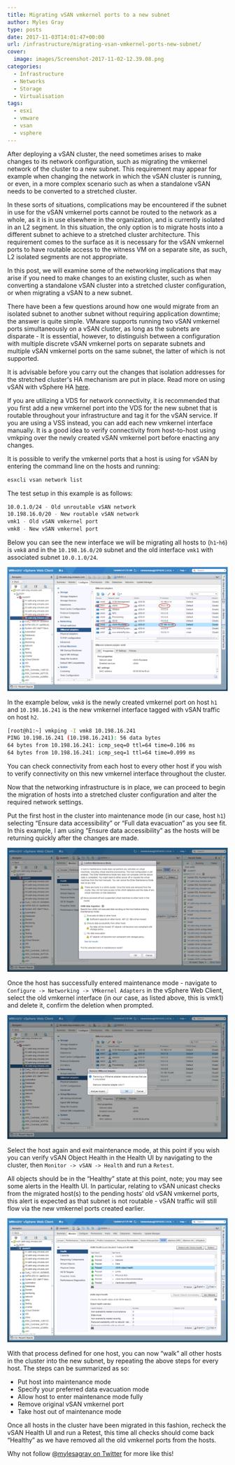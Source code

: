 ```yaml
---
title: Migrating vSAN vmkernel ports to a new subnet
author: Myles Gray
type: posts
date: 2017-11-03T14:01:47+00:00
url: /infrastructure/migrating-vsan-vmkernel-ports-new-subnet/
cover:
  image: images/Screenshot-2017-11-02-12.39.08.png
categories:
  - Infrastructure
  - Networks
  - Storage
  - Virtualisation
tags:
  - esxi
  - vmware
  - vsan
  - vsphere
---
```


After deploying a vSAN cluster, the need sometimes arises to make changes to its network configuration, such as migrating the vmkernel network of the cluster to a new subnet. This requirement may appear for example when changing the network in which the vSAN cluster is running, or even, in a more complex scenario such as when a standalone vSAN needs to be converted to a stretched cluster.

In these sorts of situations, complications may be encountered if the subnet in use for the vSAN vmkernel ports cannot be routed to the network as a whole, as it is in use elsewhere in the organization, and is currently isolated in an L2 segment. In this situation, the only option is to migrate hosts into a different subnet to achieve to a stretched cluster architecture. This requirement comes to the surface as it is necessary for the vSAN vmkernel ports to have routable access to the witness VM on a separate site, as such, L2 isolated segments are not appropriate.

In this post, we will examine some of the networking implications that may arise if you need to make changes to an existing cluster, such as when converting a standalone vSAN cluster into a stretched cluster configuration, or when migrating a vSAN to a new subnet.

There have been a few questions around how one would migrate from an isolated subnet to another subnet without requiring application downtime; the answer is quite simple. VMware supports running two vSAN vmkernel ports simultaneously on a vSAN cluster, as long as the subnets are disparate - It is essential, however, to distinguish between a configuration with multiple discrete vSAN vmkernel ports on separate subnets and multiple vSAN vmkernel ports on the same subnet, the latter of which is not supported.

It is advisable before you carry out the changes that isolation addresses for the stretched cluster's HA mechanism are put in place. Read more on using vSAN with vSphere HA [here][1].

If you are utilizing a VDS for network connectivity, it is recommended that you first add a new vmkernel port into the VDS for the new subnet that is routable throughout your infrastructure and tag it for the vSAN service. If you are using a VSS instead, you can add each new vmkernel interface manually. It is a good idea to verify connectivity from host-to-host using vmkping over the newly created vSAN vmkernel port before enacting any changes.

It is possible to verify the vmkernel ports that a host is using for vSAN by entering the command line on the hosts and running:

```sh
esxcli vsan network list
```

The test setup in this example is as follows:

```sh
10.0.1.0/24 - Old unroutable vSAN network
10.198.16.0/20 - New routable vSAN network
vmk1 - Old vSAN vmkernel port
vmk8 - New vSAN vmkernel port
```

Below you can see the new interface we will be migrating all hosts to (`h1`-`h6`) is `vmk8` and in the `10.198.16.0/20` subnet and the old interface `vmk1` with associated subnet `10.0.1.0/24`.

![vSAN new vmkernel interface][2] 

In the example below, `vmk8` is the newly created vmkernel port on host `h1` and `10.198.16.241` is the new vmkernel interface tagged with vSAN traffic on host `h2`.

```sh
[root@h1:~] vmkping -I vmk8 10.198.16.241
PING 10.198.16.241 (10.198.16.241): 56 data bytes
64 bytes from 10.198.16.241: icmp_seq=0 ttl=64 time=0.106 ms
64 bytes from 10.198.16.241: icmp_seq=1 ttl=64 time=0.099 ms
```

You can check connectivity from each host to every other host if you wish to verify connectivity on this new vmkernel interface throughout the cluster.

Now that the networking infrastructure is in place, we can proceed to begin the migration of hosts into a stretched cluster configuration and alter the required network settings.

Put the first host in the cluster into maintenance mode (in our case, host `h1`) selecting “Ensure data accessibility” or “Full data evacuation” as you see fit. In this example, I am using “Ensure data accessibility” as the hosts will be returning quickly after the changes are made.

![Enter vSAN host into maintenance mode][3] 

Once the host has successfully entered maintenance mode - navigate to `Configure -> Networking -> VMkernel Adapters` in the vSphere Web Client, select the old vmkernel interface (in our case, as listed above, this is vmk1) and delete it, confirm the deletion when prompted.

![Delete vSAN vmkernel port][4] 

Select the host again and exit maintenance mode, at this point if you wish you can verify vSAN Object Health in the Health UI by navigating to the cluster, then `Monitor -> vSAN -> Health` and run a `Retest`.

All objects should be in the “Healthy” state at this point, note; you may see some alerts in the Health UI. In particular, relating to vSAN unicast checks from the migrated host(s) to the pending hosts’ old vSAN vmkernel ports, this alert is expected as that subnet is not routable - vSAN traffic will still flow via the new vmkernel ports created earlier.

![vSAN object health][5] 

With that process defined for one host, you can now “walk” all other hosts in the cluster into the new subnet, by repeating the above steps for every host. The steps can be summarized as so:

* Put host into maintenance mode
* Specify your preferred data evacuation mode
* Allow host to enter maintenance mode fully
* Remove original vSAN vmkernel port
* Take host out of maintenance mode

Once all hosts in the cluster have been migrated in this fashion, recheck the vSAN Health UI and run a Retest, this time all checks should come back “Healthy” as we have removed all the old vmkernel ports from the hosts.

Why not follow [@mylesagray on Twitter][6] for more like this!

 [1]: https://docs.vmware.com/en/VMware-vSphere/6.0/com.vmware.vsphere.virtualsan.doc/GUID-D68890D8-841A-4BD1-ACA1-DA3D25B6A37A.html?src=vmw_so_vex
 [2]: images/Screenshot-2017-11-02-12.39.08.png
 [3]: images/Screenshot-2017-11-02-12.00.59.png
 [4]: images/Screenshot-2017-11-02-12.39.39.png
 [5]: images/Screenshot-2017-11-02-12.41.23.png
 [6]: https://twitter.com/mylesagray